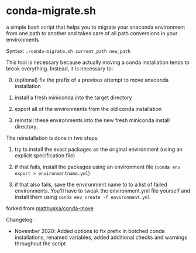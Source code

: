 # conda-migrate.sh

a simple bash script that helps you to migrate your anaconda environment
from one path to another and takes care of all path conversions in your
environments
 
Syntax: `./conda-migrate.sh current_path new_path`

This tool is necessary because actually moving a conda installation tends to break
everything. Instead, it is necessary to:

  0) (optional) fix the prefix of a previous attempt to move anaconda installation
  
  1) install a fresh miniconda into the target directory
  
  2) export all of the environments from the old conda installation
  
  3) reinstall these environments into the new fresh miniconda install directory.

The reinstallation is done in two steps:

  1) try to install the exact packages as the original environment (using an
     explicit specification file)
  
  2) if that fails, install the packages using an environment file (`conda env export > environmentname.yml`)
  
  3) if that also fails, save the environment name to to a list of failed environments. 
     You'll have to tweak the environment.yml file yourself and install them using `conda env create -f environment.yml`

forked from [matthuska/conda-move](https://github.com/matthuska/conda-move)
 
Changelog: 
  * November 2020: Added options to fix prefix in botched conda installations,
                   renamed variables, added additional checks and warnings
                   throughout the script 
